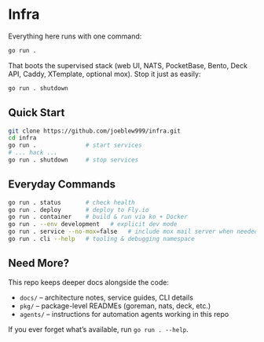 # Infra

Everything here runs with one command:

```bash
go run .
```

That boots the supervised stack (web UI, NATS, PocketBase, Bento, Deck API, Caddy, XTemplate, optional mox). Stop it just as easily:

```bash
go run . shutdown
```

## Quick Start

```bash
git clone https://github.com/joeblew999/infra.git
cd infra
go run .              # start services
# ... hack ...
go run . shutdown     # stop services
```

## Everyday Commands

```bash
go run . status       # check health
go run . deploy       # deploy to Fly.io
go run . container    # build & run via ko + Docker
go run . --env development   # explicit dev mode
go run . service --no-mox=false   # include mox mail server when needed
go run . cli --help   # tooling & debugging namespace
```

## Need More?

This repo keeps deeper docs alongside the code:

- `docs/` – architecture notes, service guides, CLI details
- `pkg/` – package-level READMEs (goreman, nats, deck, etc.)
- `agents/` – instructions for automation agents working in this repo

If you ever forget what’s available, run `go run . --help`.
